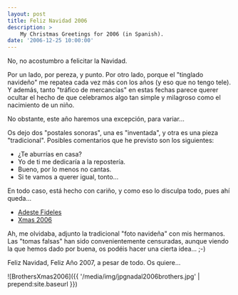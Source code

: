 ```yaml
---
layout: post
title: Feliz Navidad 2006
description: >
    My Christmas Greetings for 2006 (in Spanish).
date: '2006-12-25 10:00:00'
---
```


No, no acostumbro a felicitar la Navidad.

Por un lado, por pereza, y punto. Por otro lado, porque el "tinglado navideño" me repatea cada vez más con los años (y eso que no tengo tele). Y además, tanto "tráfico de mercancías" en estas fechas parece querer ocultar el hecho de que celebramos algo tan simple y milagroso como el nacimiento de un niño.

No obstante, este año haremos una excepción, para variar...

Os dejo dos "postales sonoras", una es "inventada", y otra es una pieza "tradicional". Posibles comentarios que he previsto son los siguientes:

  * ¿Te aburrías en casa?
  * Yo de ti me dedicaría a la repostería.
  * Bueno, por lo menos no cantas.
  * Si te vamos a querer igual, tonto...

En todo caso, está hecho con cariño, y como eso lo disculpa todo, pues ahí queda...


* <a href="{{ '/media/audio/mp3adeste.mp3' | prepend:site.baseurl }}">Adeste Fideles</a>
* <a href="{{ '/media/audio/mp3_xmas2006.mp3' | prepend:site.baseurl }}">Xmas 2006</a>


Ah, me olvidaba, adjunto la tradicional "foto navideña" con mis hermanos. Las "tomas falsas" han sido convenientemente censuradas, aunque viendo la que hemos dado por buena, os podéis hacer una cierta idea... ;-)

Feliz Navidad, Feliz Año 2007, a pesar de todo. Os quiere...

![BrothersXmas2006]({{ '/media/img/jpgnadal2006brothers.jpg' | prepend:site.baseurl }})

